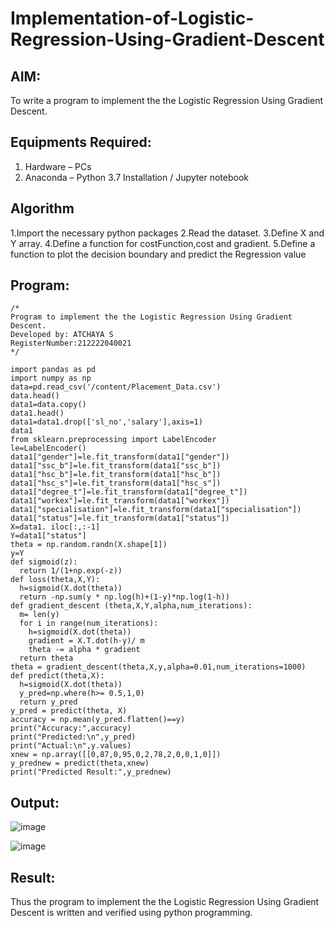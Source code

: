 # Implementation-of-Logistic-Regression-Using-Gradient-Descent

## AIM:
To write a program to implement the the Logistic Regression Using Gradient Descent.

## Equipments Required:
1. Hardware – PCs
2. Anaconda – Python 3.7 Installation / Jupyter notebook

## Algorithm
1.Import the necessary python packages
2.Read the dataset.
3.Define X and Y array.
4.Define a function for costFunction,cost and gradient.
5.Define a function to plot the decision boundary and predict the Regression value
  
## Program:
```
/*
Program to implement the the Logistic Regression Using Gradient Descent.
Developed by: ATCHAYA S
RegisterNumber:212222040021  
*/
```
```
import pandas as pd
import numpy as np
data=pd.read_csv('/content/Placement_Data.csv')
data.head()
data1=data.copy()
data1.head()
data1=data1.drop(['sl_no','salary'],axis=1)
data1
from sklearn.preprocessing import LabelEncoder
le=LabelEncoder()
data1["gender"]=le.fit_transform(data1["gender"])
data1["ssc_b"]=le.fit_transform(data1["ssc_b"])
data1["hsc_b"]=le.fit_transform(data1["hsc_b"])
data1["hsc_s"]=le.fit_transform(data1["hsc_s"])
data1["degree_t"]=le.fit_transform(data1["degree_t"])
data1["workex"]=le.fit_transform(data1["workex"])
data1["specialisation"]=le.fit_transform(data1["specialisation"])
data1["status"]=le.fit_transform(data1["status"])
X=data1. iloc[:,:-1]
Y=data1["status"]
theta = np.random.randn(X.shape[1])
y=Y
def sigmoid(z):
  return 1/(1+np.exp(-z))
def loss(theta,X,Y):
  h=sigmoid(X.dot(theta))
  return -np.sum(y * np.log(h)+(1-y)*np.log(1-h))
def gradient_descent (theta,X,Y,alpha,num_iterations):
  m= len(y)
  for i in range(num_iterations):
    h=sigmoid(X.dot(theta))
    gradient = X.T.dot(h-y)/ m
    theta -= alpha * gradient
  return theta
theta = gradient_descent(theta,X,y,alpha=0.01,num_iterations=1000)
def predict(theta,X):
  h=sigmoid(X.dot(theta))
  y_pred=np.where(h>= 0.5,1,0)
  return y_pred
y_pred = predict(theta, X)
accuracy = np.mean(y_pred.flatten()==y)
print("Accuracy:",accuracy)
print("Predicted:\n",y_pred)
print("Actual:\n",y.values)
xnew = np.array([[0,87,0,95,0,2,78,2,0,0,1,0]])
y_prednew = predict(theta,xnew)
print("Predicted Result:",y_prednew)
```

## Output:
![image](https://github.com/AtchayaSundaramoorthy/-Implementation-of-Logistic-Regression-Using-Gradient-Descent/assets/119393516/6fb70fc7-68a4-48d9-bbd9-06d02e4668b4)

![image](https://github.com/AtchayaSundaramoorthy/-Implementation-of-Logistic-Regression-Using-Gradient-Descent/assets/119393516/b2037d20-3ee7-4e1c-884a-99c1236f8345)

## Result:
Thus the program to implement the the Logistic Regression Using Gradient Descent is written and verified using python programming.

